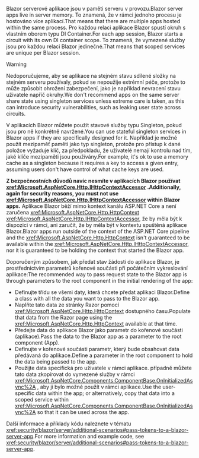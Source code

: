 <span data-ttu-id="d9736-101">Blazor serverové aplikace jsou v paměti serveru v provozu.</span><span class="sxs-lookup"><span data-stu-id="d9736-101">Blazor server apps live in server memory.</span></span> <span data-ttu-id="d9736-102">To znamená, že v rámci jednoho procesu je hostováno více aplikací.</span><span class="sxs-lookup"><span data-stu-id="d9736-102">That means that there are multiple apps hosted within the same process.</span></span> <span data-ttu-id="d9736-103">Pro každou relaci aplikace Blazor spustí okruh s vlastním oborem typu DI Container.</span><span class="sxs-lookup"><span data-stu-id="d9736-103">For each app session, Blazor starts a circuit with its own DI container scope.</span></span> <span data-ttu-id="d9736-104">To znamená, že vymezené služby jsou pro každou relaci Blazor jedinečné.</span><span class="sxs-lookup"><span data-stu-id="d9736-104">That means that scoped services are unique per Blazor session.</span></span>

> [!WARNING]
> <span data-ttu-id="d9736-105">Nedoporučujeme, aby se aplikace na stejném stavu sdílené složky na stejném serveru používaly, pokud se nepoužije extrémní péče, protože to může způsobit ohrožení zabezpečení, jako je například nevracení stavu uživatele napříč okruhy.</span><span class="sxs-lookup"><span data-stu-id="d9736-105">We don't recommend apps on the same server share state using singleton services unless extreme care is taken, as this can introduce security vulnerabilities, such as leaking user state across circuits.</span></span>

<span data-ttu-id="d9736-106">V aplikacích Blazor můžete použít stavové služby typu Singleton, pokud jsou pro ně konkrétně navržené.</span><span class="sxs-lookup"><span data-stu-id="d9736-106">You can use stateful singleton services in Blazor apps if they are specifically designed for it.</span></span> <span data-ttu-id="d9736-107">Například je možné použít mezipaměť paměti jako typ singleton, protože pro přístup k dané položce vyžaduje klíč, za předpokladu, že uživatelé nemají kontrolu nad tím, jaké klíče mezipaměti jsou používány.</span><span class="sxs-lookup"><span data-stu-id="d9736-107">For example, it's ok to use a memory cache as a singleton because it requires a key to access a given entry, assuming users don't have control of what cache keys are used.</span></span>

<span data-ttu-id="d9736-108">**Z bezpečnostních důvodů navíc nesmíte v aplikacích Blazor používat <xref:Microsoft.AspNetCore.Http.IHttpContextAccessor> .**</span><span class="sxs-lookup"><span data-stu-id="d9736-108">**Additionally, again for security reasons, you must not use <xref:Microsoft.AspNetCore.Http.IHttpContextAccessor> within Blazor apps.**</span></span> <span data-ttu-id="d9736-109">Aplikace Blazor běží mimo kontext kanálu ASP.NET Core a není zaručena <xref:Microsoft.AspNetCore.Http.HttpContext> <xref:Microsoft.AspNetCore.Http.IHttpContextAccessor>, že by měla být k dispozici v rámci, ani zaručit, že by měla být v kontextu spuštěná aplikace Blazor.</span><span class="sxs-lookup"><span data-stu-id="d9736-109">Blazor apps run outside of the context of the ASP.NET Core pipeline and the <xref:Microsoft.AspNetCore.Http.HttpContext> isn't guaranteed to be available within the <xref:Microsoft.AspNetCore.Http.IHttpContextAccessor>, nor it is guaranteed to be holding the context that started the Blazor app.</span></span>

<span data-ttu-id="d9736-110">Doporučeným způsobem, jak předat stav žádosti do aplikace Blazor, je prostřednictvím parametrů kořenové součásti při počátečním vykreslování aplikace:</span><span class="sxs-lookup"><span data-stu-id="d9736-110">The recommended way to pass request state to the Blazor app is through parameters to the root component in the initial rendering of the app:</span></span>

* <span data-ttu-id="d9736-111">Definujte třídu se všemi daty, která chcete předat aplikaci Blazor.</span><span class="sxs-lookup"><span data-stu-id="d9736-111">Define a class with all the data you want to pass to the Blazor app.</span></span>
* <span data-ttu-id="d9736-112">Naplňte tato data ze stránky Razor pomocí <xref:Microsoft.AspNetCore.Http.HttpContext> dostupného času.</span><span class="sxs-lookup"><span data-stu-id="d9736-112">Populate that data from the Razor page using the <xref:Microsoft.AspNetCore.Http.HttpContext> available at that time.</span></span>
* <span data-ttu-id="d9736-113">Předejte data do aplikace Blazor jako parametr do kořenové součásti (aplikace).</span><span class="sxs-lookup"><span data-stu-id="d9736-113">Pass the data to the Blazor app as a parameter to the root component (App).</span></span>
* <span data-ttu-id="d9736-114">Definujte v kořenové součásti parametr, který bude obsahovat data předávaná do aplikace.</span><span class="sxs-lookup"><span data-stu-id="d9736-114">Define a parameter in the root component to hold the data being passed to the app.</span></span>
* <span data-ttu-id="d9736-115">Použijte data specifická pro uživatele v rámci aplikace. případně můžete tato data zkopírovat do vymezené služby v rámci <xref:Microsoft.AspNetCore.Components.ComponentBase.OnInitializedAsync%2A> , aby ji bylo možné použít v rámci aplikace.</span><span class="sxs-lookup"><span data-stu-id="d9736-115">Use the user-specific data within the app; or alternatively, copy that data into a scoped service within <xref:Microsoft.AspNetCore.Components.ComponentBase.OnInitializedAsync%2A> so that it can be used across the app.</span></span>

<span data-ttu-id="d9736-116">Další informace a příklady kódu naleznete v tématu <xref:security/blazor/server/additional-scenarios#pass-tokens-to-a-blazor-server-app>.</span><span class="sxs-lookup"><span data-stu-id="d9736-116">For more information and example code, see <xref:security/blazor/server/additional-scenarios#pass-tokens-to-a-blazor-server-app>.</span></span>
